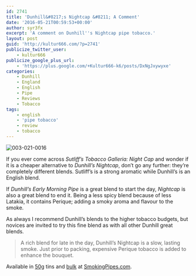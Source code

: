 ```yaml
---
id: 2741
title: 'Dunhill&#8217;s Nightcap &#8211; A Comment'
date: '2016-05-21T00:59:53+00:00'
author: syr3fx
excerpt: 'A comment on Dunhill''s Nightcap pipe tobacco.'
layout: post
guid: 'http://kultur666.com/?p=2741'
publicize_twitter_user:
    - kultur666
publicize_google_plus_url:
    - 'https://plus.google.com/+Kultur666-k6/posts/DxNgJxywyxe'
categories:
    - Dunhill
    - England
    - English
    - Pipe
    - Reviews
    - Tobacco
tags:
    - english
    - 'pipe tobacco'
    - review
    - tobacco
---
```


![003-021-0016](http://localhost:8080/wp-content/uploads/2016/05/003-021-0016.jpg)

If you ever come across *Sutliff’s Tobacco Galleria: Night Cap* and wonder if it is a cheaper alternative to *Dunhill’s Nightcap*, don’t go any further: they’re completely different blends. Sutliff’s is a strong aromatic while Dunhill’s is an English blend.

If *Dunhill’s Early Morning Pipe* is a great blend to start the day, *Nightcap* is also a great blend to end it. Being a less spicy blend because of less Latakia, it contains Perique; adding a smoky aroma and flavour to the smoke.

As always I recommend Dunhill’s blends to the higher tobacco budgets, but novices are invited to try this fine blend as with all other Dunhill great blends.

> A rich blend for late in the day, Dunhill’s Nightcap is a slow, lasting smoke. Just prior to packing, expensive Perique tobacco is added to enhance the bouquet.

Available in [50g](https://www.smokingpipes.com/tobacco/by-maker/dunhill/moreinfo.cfm?product_id=177) tins and [bulk](https://www.smokingpipes.com/tobacco/by-maker/dunhill/bulk/moreinfo.cfm?product_id=19049) at [SmokingPipes.com](http://www.smokingpipes.com/).